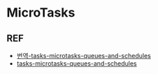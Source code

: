 # MicroTasks



## REF
- [번역-tasks-microtasks-queues-and-schedules](https://blueshw.github.io/2018/01/28/tasks-microtasks-queues-and-schedules/)
- [tasks-microtasks-queues-and-schedules](https://jakearchibald.com/2015/tasks-microtasks-queues-and-schedules/)